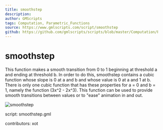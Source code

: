 ```yaml
---
title: smoothstep
description: 
author: GMScripts
tags: Computation, Parametric_Functions
source: https://www.gmlscripts.com/script/smoothstep
github: https://github.com/gmlscripts/scripts/blob/master/Computation/Parametric_Functions/smoothstep.gml
---
```


smoothstep
==========

This function makes a smooth transition from 0 to 1 beginning at 
threshold a and ending at threshold b. In order to do this, 
smoothstep contains a cubic function whose slope is 0 at a and b 
and whose value is 0 at a and 1 at b. There is only one cubic 
function that has these properties for a = 0 and b = 1, namely 
the function \(3x^2 - 2x^3\). This function can be used to provide 
smooth transitions between values or to "ease" animation in and out.

![smoothstep](/images/smoothstep1.gif "smoothstep")

script: smoothstep.gml

contributors: xot
